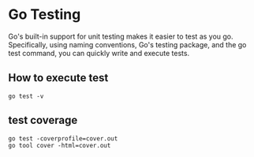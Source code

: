 # Go Testing
Go's built-in support for unit testing makes it easier to test as you go. Specifically, using naming conventions, Go's testing package, and the go test command, you can quickly write and execute tests.

## How to execute test
```
go test -v
```

## test coverage 
```
go test -coverprofile=cover.out
go tool cover -html=cover.out

```
